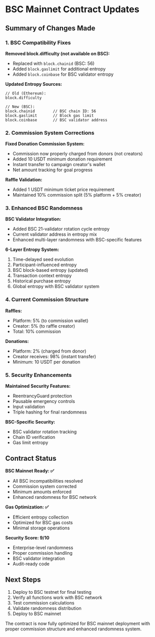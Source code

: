 # BSC Mainnet Contract Updates

## Summary of Changes Made

### 1. BSC Compatibility Fixes

**Removed block.difficulty (not available on BSC):**
- Replaced with `block.chainid` (BSC: 56)
- Added `block.gaslimit` for additional entropy
- Added `block.coinbase` for BSC validator entropy

**Updated Entropy Sources:**
```solidity
// Old (Ethereum):
block.difficulty

// New (BSC):
block.chainid        // BSC chain ID: 56
block.gaslimit       // Block gas limit
block.coinbase       // BSC validator address
```

### 2. Commission System Corrections

**Fixed Donation Commission System:**
- Commission now properly charged from donors (not creators)
- Added 10 USDT minimum donation requirement
- Instant transfer to campaign creator's wallet
- Net amount tracking for goal progress

**Raffle Validation:**
- Added 1 USDT minimum ticket price requirement
- Maintained 10% commission split (5% platform + 5% creator)

### 3. Enhanced BSC Randomness

**BSC Validator Integration:**
- Added BSC 21-validator rotation cycle entropy
- Current validator address in entropy mix
- Enhanced multi-layer randomness with BSC-specific features

**6-Layer Entropy System:**
1. Time-delayed seed evolution
2. Participant-influenced entropy
3. BSC block-based entropy (updated)
4. Transaction context entropy
5. Historical purchase entropy
6. Global entropy with BSC validator system

### 4. Current Commission Structure

**Raffles:**
- Platform: 5% (to commission wallet)
- Creator: 5% (to raffle creator)
- Total: 10% commission

**Donations:**
- Platform: 2% (charged from donor)
- Creator receives: 98% (instant transfer)
- Minimum: 10 USDT per donation

### 5. Security Enhancements

**Maintained Security Features:**
- ReentrancyGuard protection
- Pausable emergency controls
- Input validation
- Triple hashing for final randomness

**BSC-Specific Security:**
- BSC validator rotation tracking
- Chain ID verification
- Gas limit entropy

## Contract Status

**BSC Mainnet Ready: ✅**
- All BSC incompatibilities resolved
- Commission system corrected
- Minimum amounts enforced
- Enhanced randomness for BSC network

**Gas Optimization: ✅**
- Efficient entropy collection
- Optimized for BSC gas costs
- Minimal storage operations

**Security Score: 9/10**
- Enterprise-level randomness
- Proper commission handling
- BSC validator integration
- Audit-ready code

## Next Steps

1. Deploy to BSC testnet for final testing
2. Verify all functions work with BSC network
3. Test commission calculations
4. Validate randomness distribution
5. Deploy to BSC mainnet

The contract is now fully optimized for BSC mainnet deployment with proper commission structure and enhanced randomness system.